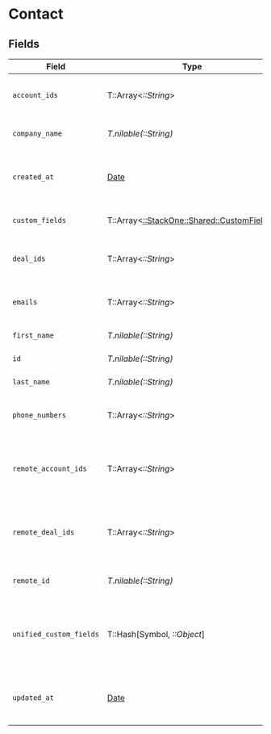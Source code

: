 # Contact


## Fields

| Field                                                                                        | Type                                                                                         | Required                                                                                     | Description                                                                                  | Example                                                                                      |
| -------------------------------------------------------------------------------------------- | -------------------------------------------------------------------------------------------- | -------------------------------------------------------------------------------------------- | -------------------------------------------------------------------------------------------- | -------------------------------------------------------------------------------------------- |
| `account_ids`                                                                                | T::Array<*::String*>                                                                         | :heavy_minus_sign:                                                                           | List of associated account IDs                                                               | [<br/>"account-123",<br/>"account-456"<br/>]                                                 |
| `company_name`                                                                               | *T.nilable(::String)*                                                                        | :heavy_minus_sign:                                                                           | The contact company name                                                                     | Apple Inc.                                                                                   |
| `created_at`                                                                                 | [Date](https://ruby-doc.org/stdlib-2.6.1/libdoc/date/rdoc/Date.html)                         | :heavy_minus_sign:                                                                           | Timestamp when the contact was created                                                       | 2021-01-01T01:01:01.000Z                                                                     |
| `custom_fields`                                                                              | T::Array<[::StackOne::Shared::CustomFields](../../models/shared/customfields.md)>            | :heavy_minus_sign:                                                                           | Contact custom fields                                                                        |                                                                                              |
| `deal_ids`                                                                                   | T::Array<*::String*>                                                                         | :heavy_minus_sign:                                                                           | List of associated deal IDs                                                                  | [<br/>"deal-001",<br/>"deal-002"<br/>]                                                       |
| `emails`                                                                                     | T::Array<*::String*>                                                                         | :heavy_minus_sign:                                                                           | List of contact email addresses                                                              | [<br/>"steve@apple.com"<br/>]                                                                |
| `first_name`                                                                                 | *T.nilable(::String)*                                                                        | :heavy_minus_sign:                                                                           | The contact first name                                                                       | Steve                                                                                        |
| `id`                                                                                         | *T.nilable(::String)*                                                                        | :heavy_minus_sign:                                                                           | Unique identifier                                                                            | 8187e5da-dc77-475e-9949-af0f1fa4e4e3                                                         |
| `last_name`                                                                                  | *T.nilable(::String)*                                                                        | :heavy_minus_sign:                                                                           | The contact last name                                                                        | Wozniak                                                                                      |
| `phone_numbers`                                                                              | T::Array<*::String*>                                                                         | :heavy_minus_sign:                                                                           | List of contact phone numbers                                                                | [<br/>"123-456-7890"<br/>]                                                                   |
| `remote_account_ids`                                                                         | T::Array<*::String*>                                                                         | :heavy_minus_sign:                                                                           | Provider's list of associated account IDs                                                    | [<br/>"e3cb75bf-aa84-466e-a6c1-b8322b257a48",<br/>"e3cb75bf-aa84-466e-a6c1-b8322b257a49"<br/>] |
| `remote_deal_ids`                                                                            | T::Array<*::String*>                                                                         | :heavy_minus_sign:                                                                           | Provider's list of associated deal IDs                                                       | [<br/>"e3cb75bf-aa84-466e-a6c1-b8322b257a48",<br/>"e3cb75bf-aa84-466e-a6c1-b8322b257a49"<br/>] |
| `remote_id`                                                                                  | *T.nilable(::String)*                                                                        | :heavy_minus_sign:                                                                           | Provider's unique identifier                                                                 | 8187e5da-dc77-475e-9949-af0f1fa4e4e3                                                         |
| `unified_custom_fields`                                                                      | T::Hash[Symbol, *::Object*]                                                                  | :heavy_minus_sign:                                                                           | Custom Unified Fields configured in your StackOne project                                    | {<br/>"my_project_custom_field_1": "REF-1236",<br/>"my_project_custom_field_2": "some other value"<br/>} |
| `updated_at`                                                                                 | [Date](https://ruby-doc.org/stdlib-2.6.1/libdoc/date/rdoc/Date.html)                         | :heavy_minus_sign:                                                                           | Timestamp when the contact was last updated                                                  | 2021-01-01T01:01:01.000Z                                                                     |